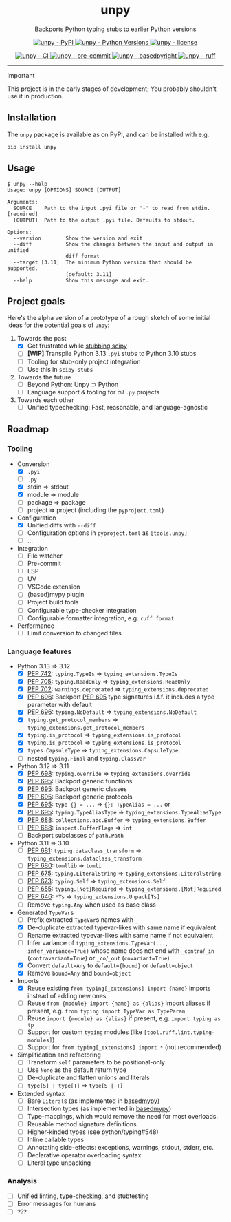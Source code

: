<h1 align="center">unpy</h1>

<p align="center">
    Backports Python typing stubs to earlier Python versions
</p>

<p align="center">
    <a href="https://pypi.org/project/unpy/">
        <img
            alt="unpy - PyPI"
            src="https://img.shields.io/pypi/v/unpy?style=flat&color=olive"
        />
    </a>
    <a href="https://github.com/jorenham/unpy">
        <img
            alt="unpy - Python Versions"
            src="https://img.shields.io/pypi/pyversions/unpy?style=flat"
        />
    </a>
    <a href="https://github.com/jorenham/unpy">
        <img
            alt="unpy - license"
            src="https://img.shields.io/github/license/jorenham/unpy?style=flat"
        />
    </a>
</p>
<p align="center">
    <a href="https://github.com/jorenham/unpy/actions?query=workflow%3ACI">
        <img
            alt="unpy - CI"
            src="https://github.com/jorenham/unpy/workflows/CI/badge.svg"
        />
    </a>
    <!-- TODO -->
    <a href="https://github.com/pre-commit/pre-commit">
        <img
            alt="unpy - pre-commit"
            src="https://img.shields.io/badge/pre--commit-enabled-teal?logo=pre-commit"
        />
    </a>
    <!-- <a href="https://github.com/KotlinIsland/basedmypy">
        <img
            alt="unpy - basedmypy"
            src="https://img.shields.io/badge/basedmypy-checked-fd9002"
        />
    </a> -->
    <a href="https://detachhead.github.io/basedpyright">
        <img
            alt="unpy - basedpyright"
            src="https://img.shields.io/badge/basedpyright-checked-42b983"
        />
    </a>
    <a href="https://github.com/astral-sh/ruff">
        <img
            alt="unpy - ruff"
            src="https://img.shields.io/endpoint?url=https://raw.githubusercontent.com/astral-sh/ruff/main/assets/badge/v2.json"
        />
    </a>
</p>

---

> [!IMPORTANT]
> This project is in the early stages of development;
> You probably shouldn't use it in production.
>
## Installation

The `unpy` package is available as on PyPI, and can be installed with e.g.

```shell
pip install unpy
```

## Usage

```console
$ unpy --help
Usage: unpy [OPTIONS] SOURCE [OUTPUT]

Arguments:
  SOURCE    Path to the input .pyi file or '-' to read from stdin.  [required]
  [OUTPUT]  Path to the output .pyi file. Defaults to stdout.

Options:
  --version        Show the version and exit
  --diff           Show the changes between the input and output in unified
                   diff format
  --target [3.11]  The minimum Python version that should be supported.
                   [default: 3.11]
  --help           Show this message and exit.
```

## Project goals

Here's the alpha version of a prototype of a rough sketch of some initial ideas for the
potential goals of `unpy`:

1. Towards the past
    - [x] Get frustrated while [stubbing scipy](https://github.com/jorenham/scipy-stubs)
    - [ ] **[WIP]** Transpile Python 3.13 `.pyi` stubs to Python 3.10 stubs
    - [ ] Tooling for stub-only project integration
    - [ ] Use this in `scipy-stubs`
2. Towards the future
    - [ ] Beyond Python: $\text{Unpy} \supset \text{Python}$
    - [ ] Language support & tooling for *all* `.py` projects
3. Towards each other
    - [ ] Unified typechecking: Fast, reasonable, and language-agnostic

## Roadmap

### Tooling

- Conversion
    - [x] `.pyi`
    - [ ] `.py`
    - [x] stdin => stdout
    - [x] module => module
    - [ ] package => package
    - [ ] project => project (including the `pyproject.toml`)
- Configuration
    - [x] Unified diffs with `--diff`
    - [ ] Configuration options in `pyproject.toml` as `[tools.unpy]`
    - [ ] ...
- Integration
    - [ ] File watcher
    - [ ] Pre-commit
    - [ ] LSP
    - [ ] UV
    - [ ] VSCode extension
    - [ ] (based)mypy plugin
    - [ ] Project build tools
    - [ ] Configurable type-checker integration
    - [ ] Configurable formatter integration, e.g. `ruff format`
- Performance
    - [ ] Limit conversion to changed files

### Language features

- Python 3.13 => 3.12
    - [x] [PEP 742][PEP742]: `typing.TypeIs` => `typing_extensions.TypeIs`
    - [x] [PEP 705][PEP705]: `typing.ReadOnly` => `typing_extensions.ReadOnly`
    - [x] [PEP 702][PEP702]: `warnings.deprecated` => `typing_extensions.deprecated`
    - [x] [PEP 696][PEP696]: Backport [PEP 695][PEP695] type signatures i.f.f. it
    includes a type parameter with default
    - [x] [PEP 696][PEP696]: `typing.NoDefault` => `typing_extensions.NoDefault`
    - [x] `typing.get_protocol_members` => `typing_extensions.get_protocol_members`
    - [x] `typing.is_protocol` => `typing_extensions.is_protocol`
    - [x] `typing.is_protocol` => `typing_extensions.is_protocol`
    - [x] `types.CapsuleType` => `typing_extensions.CapsuleType`
    - [ ] nested `typing.Final` and `typing.ClassVar`
- Python 3.12 => 3.11
    - [x] [PEP 698][PEP698]: `typing.override` => `typing_extensions.override`
    - [x] [PEP 695][PEP695]: Backport generic functions
    - [x] [PEP 695][PEP695]: Backport generic classes
    - [x] [PEP 695][PEP695]: Backport generic protocols
    - [x] [PEP 695][PEP695]: `type {} = ...` => `{}: TypeAlias = ...` or
    - [x] [PEP 695][PEP695]: `typing.TypeAliasType` => `typing_extensions.TypeAliasType`
    - [x] [PEP 688][PEP688]: `collections.abc.Buffer` => `typing_extensions.Buffer`
    - [ ] [PEP 688][PEP688]: `inspect.BufferFlags` => `int`
    - [ ] Backport subclasses of `path.Path`
- Python 3.11 => 3.10
    - [ ] [PEP 681][PEP681]: `typing.dataclass_transform` =>
    `typing_extensions.dataclass_transform`
    - [ ] [PEP 680][PEP680]: `tomllib` => `tomli`
    - [ ] [PEP 675][PEP675]: `typing.LiteralString` => `typing_extensions.LiteralString`
    - [ ] [PEP 673][PEP673]: `typing.Self` => `typing_extensions.Self`
    - [ ] [PEP 655][PEP655]: `typing.[Not]Required` => `typing_extensions.[Not]Required`
    - [ ] [PEP 646][PEP646]: `*Ts` => `typing_extensions.Unpack[Ts]`
    - [ ] Remove `typing.Any` when used as base class
- Generated `TypeVar`s
    - [ ] Prefix extracted `TypeVar`s names with `_`
    - [x] De-duplicate extracted typevar-likes with same name if equivalent
    - [ ] Rename extracted typevar-likes with same name if not equivalent
    - [ ] Infer variance of `typing_extensions.TypeVar(..., infer_variance=True)` whose
      name does not end with `_contra`/`_in` (`contravariant=True`) or `_co`/`_out`
      (`covariant=True`)
    - [x] Convert `default=Any` to `default={bound}` or `default=object`
    - [x] Remove `bound=Any` and `bound=object`
- Imports
    - [x] Reuse existing `from typing[_extensions] import {name}` imports instead of
    adding new ones
    - [ ] Reuse `from {module} import {name} as {alias}` import aliases if present, e.g.
    `from typing import TypeVar as TypeParam`
    - [ ] Reuse `import {module} as {alias}` if present, e.g. `import typing as tp`
    - [ ] Support for custom `typing` modules (like `[tool.ruff.lint.typing-modules]`)
    - [ ] Support for `from typing[_extensions] import *` (not recommended)
- Simplification and refactoring
    - [ ] Transform `self` parameters to be positional-only
    - [ ] Use `None` as the default return type
    - [ ] De-duplicate and flatten unions and literals
    - [ ] `type[S] | type[T]` => `type[S | T]`
- Extended syntax
    - [ ] Bare `Literal`s (as implemented in [basedmypy][BMP-BARE])
    - [ ] Intersection types (as implemented in [basedmypy][BMP-ISEC])
    - [ ] Type-mappings, which would remove the need for most overloads.
    - [ ] Reusable method signature definitions
    - [ ] Higher-kinded types (see python/typing#548)
    - [ ] Inline callable types
    - [ ] Annotating side-effects: exceptions, warnings, stdout, stderr, etc.
    - [ ] Declarative operator overloading syntax
    - [ ] Literal type unpacking

### Analysis

- [ ] Unified linting, type-checking, and stubtesting
- [ ] Error messages for humans
- [ ] ???

[PEP646]: https://peps.python.org/pep-0646/
[PEP655]: https://peps.python.org/pep-0655/
[PEP673]: https://peps.python.org/pep-0673/
[PEP675]: https://peps.python.org/pep-0675/
[PEP680]: https://peps.python.org/pep-0680/
[PEP681]: https://peps.python.org/pep-0681/
[PEP688]: https://peps.python.org/pep-0688/
[PEP695]: https://peps.python.org/pep-0695/
[PEP696]: https://peps.python.org/pep-0696/
[PEP698]: https://peps.python.org/pep-0698/
[PEP702]: https://peps.python.org/pep-0702/
[PEP705]: https://peps.python.org/pep-0705/
[PEP742]: https://peps.python.org/pep-0705/
[BMP-BARE]: https://github.com/KotlinIsland/basedmypy#bare-literals
[BMP-ISEC]: https://github.com/KotlinIsland/basedmypy#intersection-types
